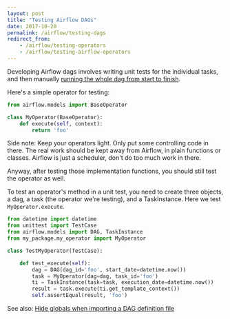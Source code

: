 ```yaml
---
layout: post
title: "Testing Airflow DAGs"
date: 2017-10-20
permalink: /airflow/testing-dags
redirect_from:
    - /airflow/testing-operators
    - /airflow/testing-airflow-operators
---
```

Developing Airflow dags involves writing unit tests for the individual tasks,
and then manually [running the whole dag from start to finish](/airflow/run-dag-and-watch-logs).

Here's a simple operator for testing:

```python
from airflow.models import BaseOperator

class MyOperator(BaseOperator):
    def execute(self, context):
        return 'foo'
```

Side note: Keep your operators light. Only put some controlling code in there.
The real work should be kept away from Airflow, in plain functions or classes.
Airflow is just a scheduler, don't do too much work in there.

Anyway, after testing those implementation functions, you should still test the
operator as well.

To test an operator's method in a unit test, you need to create three objects,
a dag, a task (the operator we're testing), and a TaskInstance. Here we test
`MyOperator.execute`.

```python
from datetime import datetime
from unittest import TestCase
from airflow.models import DAG, TaskInstance
from my_package.my_operator import MyOperator

class TestMyOperator(TestCase):

    def test_execute(self):
        dag = DAG(dag_id='foo', start_date=datetime.now())
        task = MyOperator(dag=dag, task_id='foo')
        ti = TaskInstance(task=task, execution_date=datetime.now())
        result = task.execute(ti.get_template_context())
        self.assertEqual(result, 'foo')
```

See also: [Hide globals when importing a DAG definition file](/airflow/hide-globals-when-importing)
